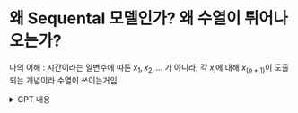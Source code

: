 # 왜 Sequental 모델인가? 왜 수열이 튀어나오는가?

나의 이해 : 시간이라는 일변수에 따른 $x_1, x_2, ...$ 가 아니라, 각 $x_i$에 대해 $x_(n+1)$이 도출되는 개념이라 수열이 쓰이는거임.

<details>
<summary>GPT 내용</summary>

<!-- summary 아래 한칸 공백 두어야함 -->
### 1. Sequence Modeling이 뭔데?
Sequence Modeling은 **시간이나 순서에 따라 변화하는 데이터**를 다루는 작업이야. 데이터가 독립적이지 않고, **이전 정보가 다음 예측에 영향을 주는** 경우에 사용되지. 예를 들면:
- 자연어 처리 (문장의 단어들이 순서에 의존)
- 음성 신호 처리 (앞뒤 소리의 맥락이 중요)
- 주식 예측 (이전 가격이 미래 가격에 영향)

여기서 중요한 수학적 개념은 **Markov Process**랑 **Conditional Probability**야. 즉, 다음 상태 \(x_t\)는 **이전 상태 \(x_{t-1}\)**에 크게 의존해:
\[
P(x_t | x_{t-1}, x_{t-2}, \dots, x_1)
\]

---

### 2. 왜 딥러닝을 Sequence에 적용할까?
기존의 통계 모델들은 **비선형적 패턴**을 잘 학습하지 못해. 그런데 시계열 데이터나 자연어 같은 복잡한 패턴에서는 **장기 종속성(long-term dependency)**을 잡아내는 게 매우 중요해. 이걸 해결하기 위해 **RNN(Recurrent Neural Network)** 같은 구조가 등장했어.

#### RNN의 기본 수학:
RNN은 순환 구조를 통해 이전의 정보를 계속 전달해. 매 타임스텝 \(t\)에서:
\[
h_t = f(W_{xh} \cdot x_t + W_{hh} \cdot h_{t-1} + b_h)
\]
여기서:
- \(h_t\): 현재 상태 (hidden state)
- \(x_t\): 현재 입력
- \(W_{xh}, W_{hh}\): 가중치 행렬들
- \(f\): 비선형 활성 함수 (주로 tanh 또는 ReLU)

이 수식을 보면 알겠지만, **이전 상태 \(h_{t-1}\)**이 현재 상태 \(h_t\)에 계속 영향을 주는 구조야.

---

### 3. 하지만 RNN의 한계와 발전
RNN이 장기 종속성을 학습하는데 한계가 있다는 문제가 있었어. 이를 해결하기 위해 나온 게:
- **LSTM(Long Short-Term Memory)**: 셀 구조로 **중요한 정보만 선택적으로 기억**해.
- **GRU(Gated Recurrent Unit)**: LSTM보다 간단한 구조지만 비슷한 성능을 내.

이들의 공통점은 **Gradient Vanishing** 문제를 해결하려고 고안된 거야. 수학적으로 보면, **역전파 과정에서 Gradient가 소멸**하는 걸 막기 위해 가중치를 조절하는 게 핵심이야.

---

### 4. 추천 시스템에선 어떻게 활용할까?
추천 시스템에서도 **시간 순서에 따라 변하는 사용자 행동**을 예측하는 게 중요해. 예를 들어, 어떤 사용자가 **최근 본 상품들**에 따라 다음에 어떤 상품을 볼지 예측하는 거지. 여기서 Sequence Modeling이 등장해:
- 사용자의 클릭 데이터나 구매 이력을 순서대로 분석해서 **다음 추천 아이템**을 예측해.
- **RNN, LSTM** 같은 모델을 사용하면 사용자의 **취향 변화**를 시간에 따라 반영할 수 있어.

**수학적 접근**으로 보면, 추천 시스템에서의 목표는 다음과 같은 확률을 최적화하는 거야:
\[
\hat{y}_{t+1} = \arg\max_y P(y | x_1, x_2, \dots, x_t)
\]
여기서 \(x_1, \dots, x_t\)는 이전의 사용자 행동들이고, 우리는 다음 행동 \(y\)를 예측하고 싶은 거야.

---

### 5. 마무리
결론적으로, 딥러닝 모델은 **비선형적이고 복잡한 패턴**을 잘 학습하니까 자연어 처리나 음성 처리처럼 순서가 중요한 작업에서 강력해. 그리고 이런 Sequential Model을 추천 시스템에 적용하면 사용자 취향을 시간에 따라 **더 정교하게 예측**할 수 있게 되는 거지.

정확히 짚었어! 수열 모델링을 이해하는 핵심은 **데이터가 순서에 의존적**이라는 점에 있어. 너의 질문대로 단순히 **시간의 흐름만이 중요한 게 아니라** 각 데이터가 순서에 따라 변화하고, **앞의 정보가 다음 정보에 영향을 미친다**는 특징 때문에 수열(Sequence)로 처리하는 거야. 이제 조금 더 깊이 파고 들어가서 설명해볼게.

---

### 1. 수열(Sequence)로 보는 이유

수열 모델링에서는 데이터를 \(x_1, x_2, \dots, x_T\)와 같은 순서로 다루는데, 이때 **순서가 무조건 보존**돼야 해. 그래서 자연어 처리나 음성 처리뿐만 아니라, 추천 시스템처럼 **과거의 정보가 미래의 결과에 영향을 미치는 경우**에 적합하지. 중요한 점은, 순서가 중요한 문제에서는 **데이터 간의 종속성(Dependency)**을 고려해야 한다는 거야.

즉, 각 \(x_i\)는 이전 데이터 \(x_1, \dots, x_{i-1}\)의 영향을 받아야 하고, 그걸 고려해서 **다음 상태 \(x_{i+1}\)**가 도출되는 거지.

\[
P(x_{i+1} | x_1, x_2, \dots, x_i)
\]

이 수식을 보면 알 수 있듯이, **현재 상태까지의 모든 정보가 다음 예측에 반영**돼. 이때, 그 정보가 꼭 시간에만 의존하지 않아도 돼. 단어의 순서, 사용자의 행동 패턴, 혹은 주식 가격의 흐름처럼, **순서에 의미가 있는 모든 문제**에 수열 모델링이 쓰이는 거야.

---

### 2. 수열 모델과 일반 모델의 차이점

일반적인 피쳐 기반 모델(예: DNN)은 모든 입력을 독립적이라고 가정해. 즉, \(x_1, x_2, \dots, x_T\)가 서로 영향을 주지 않는다는 전제 하에서 학습하는 거지.

하지만 **수열 모델**에서는 순서와 종속성이 매우 중요한데, 만약 이를 무시하고 독립적으로 학습하면 맥락이 깨져버려. 예를 들어:
- **문장**: "I love AI"에서 단어 순서가 바뀌면 의미가 달라짐. "AI love I"는 같은 의미가 아님.
- **추천 시스템**: 사용자가 최근 본 아이템의 순서를 고려하지 않으면 정확한 추천이 어려움.

---

### 3. RNN의 동작 원리와 수열 처리

RNN은 순서를 가진 데이터를 처리하는 대표적인 모델이야. **각 타임스텝마다 이전 상태 \(h_{t-1}\)**를 다음 계산에 포함해서 종속성을 반영해.

\[
h_t = f(W_{xh} \cdot x_t + W_{hh} \cdot h_{t-1} + b_h)
\]

여기서:
- \(x_t\)는 현재 입력값,
- \(h_{t-1}\)은 이전 타임스텝의 hidden state,
- \(W_{xh}, W_{hh}\)는 가중치 행렬들이야.

이 구조 덕분에 RNN은 **수열 데이터를 단계별로 기억**하고 처리할 수 있어.

---

### 4. LSTM, GRU, 그리고 Transformer가 해결하는 문제

하지만, RNN의 기본 구조는 **장기 종속성(Long-term dependency)**을 학습하기 어렵다는 문제가 있었어. 예를 들어, 문장 초반의 정보가 마지막 단어를 예측하는 데 영향을 주는 상황에서는 **Gradient Vanishing(기울기 소실)**이 발생하기 쉬워. 이를 해결하기 위해 나온 게:

- **LSTM(Long Short-Term Memory)**: 중요한 정보를 오래 기억할 수 있게 하는 셀 구조를 도입.
- **GRU(Gated Recurrent Unit)**: LSTM보다 더 간단한 구조로 유사한 성능을 낼 수 있게 함.

이 두 모델은 **불필요한 정보는 잊고, 중요한 정보만 유지**하는 메커니즘을 갖고 있어. 그래서 장기적인 패턴도 학습 가능해.

---

### 5. Transformer와 Attention의 등장

Transformer는 RNN/LSTM의 단점을 해결하기 위해 나온 모델이야. **Attention 메커니즘**을 사용해, 모든 입력 데이터 간의 관계를 한 번에 학습해.

\[
\text{Attention}(Q, K, V) = \text{softmax}\left(\frac{QK^T}{\sqrt{d_k}}\right) V
\]

여기서:
- \(Q\), \(K\), \(V\)는 Query, Key, Value 행렬이고,
- \(\frac{QK^T}{\sqrt{d_k}}\)는 각 입력 간의 유사도를 계산해주는 스칼라 값이야.

Transformer는 순차적으로 데이터를 처리하는 대신 **병렬로 모든 데이터를 한 번에 학습**하니까 더 효율적이야. 특히 **자연어 처리(NLP) 모델**인 BERT, GPT 같은 최신 모델들이 Transformer를 사용하고 있어.

---

### 6. 결론: 왜 수열 모델링이 중요한가?

수열 모델링이 중요한 이유는 **순서나 시간에 따라 데이터가 의미를 가지기 때문**이야. RNN, LSTM, GRU, Transformer 같은 모델들은 모두 **데이터 간의 종속성을 잘 반영**해서 더 정확한 예측을 할 수 있게 해주지.

- **RNN**: 이전 상태를 순차적으로 반영
- **LSTM/GRU**: 장기 종속성 문제 해결
- **Transformer**: Attention으로 모든 관계를 한 번에 학습

이 모든 게 **순서가 중요한 데이터**를 더 잘 이해하고 예측하기 위한 거야. 추천 시스템, 자연어 처리, 음성 인식 등 다양한 분야에서 필수적이지.

	이제 조금 더 이해가 됐길 바라! 궁금한 거 있으면 언제든 물어봐.
</details>

